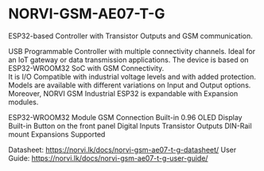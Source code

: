 # NORVI-GSM-AE07-T-G
ESP32-based Controller with Transistor Outputs and GSM communication.

USB Programmable Controller with multiple connectivity channels. 
Ideal for an IoT gateway or data transmission applications. 
The device is based on ESP32-WROOM32 SoC with GSM Connectivity.  
It is I/O Compatible with industrial voltage levels and with added protection. 
Models are available with different variations on Input and Output options. 
Moreover, NORVI GSM Industrial ESP32 is expandable with Expansion modules. 

ESP32-WROOM32 Module
GSM Connection
Built-in 0.96 OLED Display
Built-in Button on the front panel
Digital Inputs
Transistor Outputs
DIN-Rail mount
Expansions Supported

Datasheet:   https://norvi.lk/docs/norvi-gsm-ae07-t-g-datasheet/
User Guide:  https://norvi.lk/docs/norvi-gsm-ae07-t-g-user-guide/
